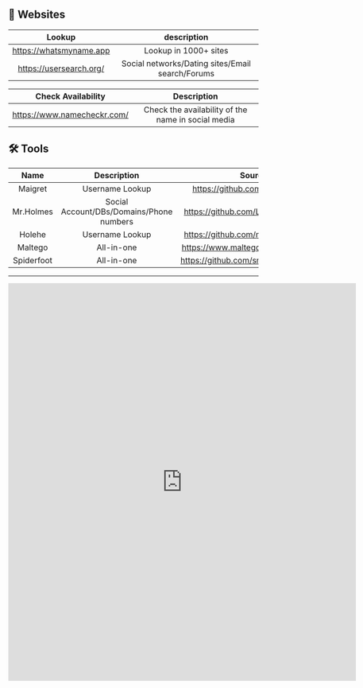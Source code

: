 
## 🍳 Websites

|         Lookup          |                   description                    |
|:-----------------------:|:------------------------------------------------:|
| https://whatsmyname.app |              Lookup in 1000+ sites               |
| https://usersearch.org/ | Social networks/Dating sites/Email search/Forums |

|     Check Availability      |                    Description                     |
|:---------------------------:|:--------------------------------------------------:|
| https://www.namecheckr.com/ | Check the availability of the name in social media |


## :hammer_and_wrench: Tools

|     Name     |               Description                |                 Source                  |
|:------------:|:----------------------------------------:|:---------------------------------------:|
|   Maigret    |             Username Lookup              |    https://github.com/soxoj/maigret     |
|  Mr.Holmes   | Social Account/DBs/Domains/Phone numbers |   https://github.com/Lucksi/Mr.Holmes   |
|    Holehe    |             Username Lookup              |   https://github.com/megadose/holehe    |
|   Maltego    |                All-in-one                |   https://www.maltego.com/downloads/    |
|  Spiderfoot  |                All-in-one                | https://github.com/smicallef/spiderfoot |                                         |                                         |



----


<iframe
  border="0"
  frameborder="0"
  height="800"
  width="700"
  src="https://osintframework.com/"
>
</iframe>
